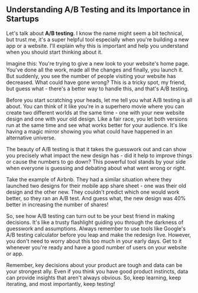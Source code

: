 ## Understanding A/B Testing and its Importance in Startups 

Let's talk about **A/B testing**. I know the name might seem a bit technical, but trust me, it's a super helpful tool especially when you're building a new app or a website. I'll explain why this is important and help you understand when you should start thinking about it. 

Imagine this: You're trying to give a new look to your website's home page. You've done all the work, made all the changes and finally, you launch it. But suddenly, you see the number of people visiting your website has decreased. What could have gone wrong? This is a tricky spot, my friend, but guess what - there's a better way to handle this, and that's A/B testing.

Before you start scratching your heads, let me tell you what A/B testing is all about. You can think of it like you're in a superhero movie where you can create two different worlds at the same time - one with your new website design and one with your old design. Like a fair race, you let both versions run at the same time and see what works better for your audience. It's like having a magic mirror showing you what could have happened in an alternative universe. 

The beauty of A/B testing is that it takes the guesswork out and can show you precisely what impact the new design has - did it help to improve things or cause the numbers to go down? This powerful tool stands by your side when everyone is guessing and debating about what went wrong or right.

Take the example of Airbnb. They had a similar situation where they launched two designs for their mobile app share sheet - one was their old design and the other new. They couldn't predict which one would work better, so they ran an A/B test. And guess what, the new design was 40% better in increasing the number of shares! 

So, see how A/B testing can turn out to be your best friend in making decisions. It's like a trusty flashlight guiding you through the darkness of guesswork and assumptions. Always remember to use tools like Google's A/B testing calculator before you leap and make the redesign live. However, you don't need to worry about this too much in your early days. Get to it whenever you're ready and have a good number of users on your website or app.

Remember, key decisions about your product are tough and data can be your strongest ally. Even if you think you have good product instincts, data can provide insights that aren't always obvious. So, keep learning, keep iterating, and most importantly, keep testing!
